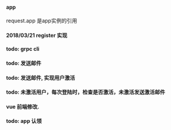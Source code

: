 #### app

request.app 是app实例的引用

#### 2018/03/21 register 实现

#### todo: grpc cli
#### todo: 发送邮件

#### todo: 发送邮件, 实现用户激活

#### todo: 未激活用户，每次登陆时，检查是否激活，未激活发送激活邮件

#### vue 前端修改.

#### todo: app 认领
